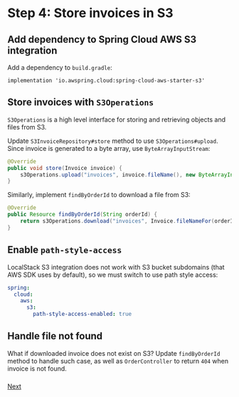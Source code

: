 # Step 4: Store invoices in S3

## Add dependency to Spring Cloud AWS S3 integration

Add a dependency to `build.gradle`:

```
implementation 'io.awspring.cloud:spring-cloud-aws-starter-s3'
```

## Store invoices with `S3Operations`

`S3Operations` is a high level interface for storing and retrieving objects and files from S3.

Update `S3InvoiceRepository#store` method to use `S3Operations#upload`. Since invoice is generated to a byte array, use `ByteArrayInputStream`:

```java
@Override
public void store(Invoice invoice) {
    s3Operations.upload("invoices", invoice.fileName(), new ByteArrayInputStream(invoice.content()));
}
```

Similarly, implement `findByOrderId` to download a file from S3:

```java
@Override
public Resource findByOrderId(String orderId) {
    return s3Operations.download("invoices", Invoice.fileNameFor(orderId));
}
```

## Enable `path-style-access`

LocalStack S3 integration does not work with S3 bucket subdomains (that AWS SDK uses by default), so we must switch to use path style access:

```yml
spring:
  cloud:
    aws:
      s3:
        path-style-access-enabled: true
```

## Handle file not found

What if downloaded invoice does not exist on S3? Update `findByOrderId` method to handle such case, as well as `OrderController` to return `404` when invoice is not found.

### 
[Next](step-5-notify-user-about-generated-invoice)